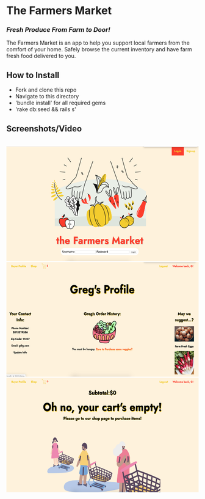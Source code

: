 
<h1><b>The Farmers Market </b></h1>
<i><h3>Fresh Produce From Farm to Door!</i></h3>


The Farmers Market is an app to help you support local farmers from the comfort of your home. Safely browse the current inventory and have farm fresh food delivered to you.

<!-- <h2>Gems Included:</h2>
<ul>
<li>gem "activerecord"</li>
<li>gem "sinatra-activerecord"</li>
<li>gem "sqlite3"</li>
<li>gem "pry"</li>
<li>gem "require_all"
<li>gem "faker"</li>
<li>gem 'rest-client'</li>
<li>gem 'json'</li>
<li>gem 'rmagick'</li>
<li>gem 'catpix'</li>
<li>gem 'tco'</li>
<li>gem 'down'</li>
<li>gem 'tty-prompt'</li>
<li>gem 'pastel'</li> -->
<!-- <br>
<i>NOTE: In addition to these gems, you will also need to install ImageMagick.</i>
</ul> -->


<h2>How to Install</h2>
<ul>
  <li>Fork and clone this repo</li>
  <li>Navigate to this directory</li>
  <li>'bundle install' for all required gems</li>
  <li>'rake db:seed && rails s'</li>

</ul>

<!-- <h2>Overview</h2>
<p>The Farmers Market is built with Ruby on Rails and is designed t -->

<h2>Screenshots/Video</h2>
<br>
<img src="./photos/shot1.png" alt="screenshot of project" height=300px>

<img src="./photos/shot2.png" alt="screenshot of project" height=300px>

<img src="./photos/shot3.png" alt="screenshot of project" height=300px>


